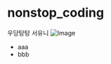 # nonstop_coding
우당탕탕 서유니
![Image](https://www.google.co.kr/webhp?hl=ko&dcr=0&sa=X&ved=0ahUKEwjqkayhoOPYAhVElJQKHRrgAyIQPAgD)
- aaa
- bbb
